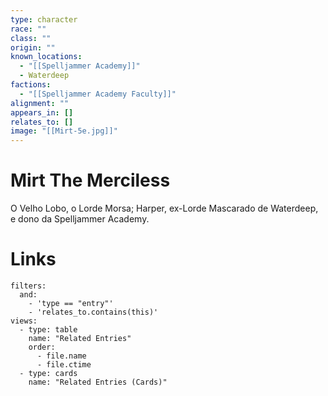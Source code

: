 ```yaml
---
type: character
race: ""
class: ""
origin: ""
known_locations:
  - "[[Spelljammer Academy]]"
  - Waterdeep
factions:
  - "[[Spelljammer Academy Faculty]]"
alignment: ""
appears_in: []
relates_to: []
image: "[[Mirt-5e.jpg]]"
---
```

# Mirt The Merciless

O Velho Lobo, o Lorde Morsa; Harper, ex-Lorde Mascarado de Waterdeep, e dono da Spelljammer Academy.

<!-- DYNAMIC:related-entries -->

# Links

```base
filters:
  and:
    - 'type == "entry"'
    - 'relates_to.contains(this)'
views:
  - type: table
    name: "Related Entries"
    order:
	  - file.name
      - file.ctime
  - type: cards
    name: "Related Entries (Cards)"
```

<!-- /DYNAMIC -->
